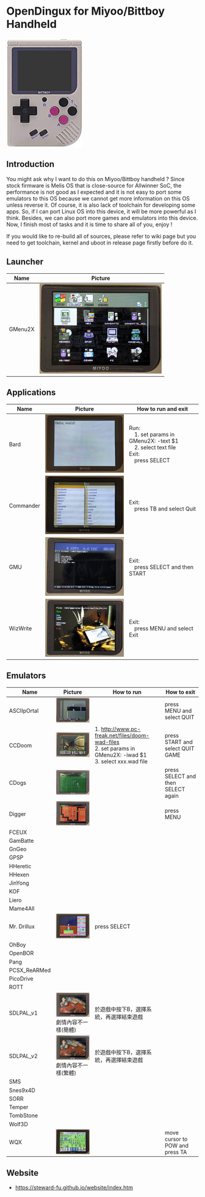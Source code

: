 # OpenDingux for Miyoo/Bittboy Handheld
![Alt text](imgs/main.jpg)
  
## Introduction
You might ask why I want to do this on Miyoo/Bittboy handheld ? Since stock firmware is Melis OS that is close-source for Allwinner SoC, the performance is not good as I expected and it is not easy to port some emulators to this OS because we cannot get more information on this OS unless reverse it. Of course, it is also lack of toolchain for developing some apps. So, if I can port Linux OS into this device, it will be more powerful as I think. Besides, we can also port more games and emulators into this device. Now, I finish most of tasks and it is time to share all of you, enjoy !  
  
If you would like to re-build all of sources, please refer to wiki page but you need to get toolchain, kernel and uboot in release page firstly before do it.
   
## Launcher
| Name | Picture |
|------|---------|
| GMenu2X | ![Alt text](imgs/gmenu2x.jpg) |
   
## Applications
| Name | Picture | How to run and exit |
| -----|---------|---------------------|
| Bard | ![Alt text](imgs/bard.jpg) | Run:<br>&emsp;1. set params in GMenu2X: -text $1<br>&emsp;2. select text file<br> Exit:<br>&emsp;press SELECT |
| Commander | ![Alt text](imgs/commander.jpg) | Exit:<br>&emsp;press TB and select Quit |
| GMU | ![Alt text](imgs/gmu.jpg) | Exit:<br>&emsp;press SELECT and then START |
| WizWrite | ![Alt text](imgs/wizwrite.jpg) | Exit:<br>&emsp;press MENU and select Exit |
   
## Emulators
| Name | Picture | How to run | How to exit |
| -----|---------|------------|-------------|
| ASCIIpOrtal | ![Alt text](imgs/ascii.jpg) | | press MENU and select QUIT |
| CCDoom | ![Alt text](imgs/ccdoom.jpg) | 1. http://www.pc-freak.net/files/doom-wad-files<br> 2. set params in GMenu2X: -iwad $1<br> 3. select xxx.wad file | press START and select QUIT GAME |
| CDogs | ![Alt text](imgs/cdogs.jpg) | | press SELECT and then SELECT again |
| Digger | ![Alt text](imgs/digger.jpg) | | press MENU |
| FCEUX |
| GamBatte |
| GnGeo |
| GPSP |
| HHeretic |
| HHexen |
| JinYong |
| KOF |
| Liero |
| Mame4All |
| Mr. Drillux | ![Alt text](imgs/drillux.jpg) | press SELECT |
| OhBoy |
| OpenBOR |
| Pang |
| PCSX_ReARMed |
| PicoDrive | 
| ROTT |
| SDLPAL_v1 | ![Alt text](imgs/sdlpal_v1.jpg)<br> 劇情內容不一樣(簡體) | 於遊戲中按下B，選擇系統，再選擇結束遊戲 |
| SDLPAL_v2 | ![Alt text](imgs/sdlpal_v2.jpg)<br> 劇情內容不一樣(繁體)  | 於遊戲中按下B，選擇系統，再選擇結束遊戲 |
| SMS |
| Snes9x4D |
| SORR |
| Temper |
| TombStone |
| Wolf3D |
| WQX | ![Alt text](imgs/wqx.jpg) | | move cursor to POW and press TA |
   
## Website
-  https://steward-fu.github.io/website/index.htm


